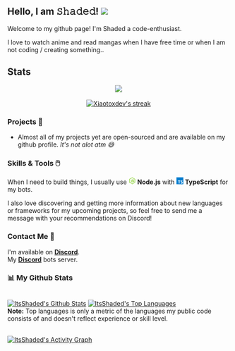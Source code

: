 <!-- You found this secret, Grats! 👏 -->
<!--
My secret info 👀 

- I code for about 5-6 hours
- I am a gamer too lol
- I am  16 yr old
-->

## Hello, I am 𝚂𝚑𝚊𝚍𝚎𝚍! <img src="https://github.com/ItsArchfiend/ItsArchfiend/blob/main/WaveIcon.gif" width="30px">

Welcome to my github page! I'm Shaded a code-enthusiast.

I love to watch anime and read mangas when I have free time or when I am not coding / creating something..

## Stats
<div align="center"><img src="https://github-profile-trophy.vercel.app/?username=ItsShaded&theme=black-ice&hide_border=true&stroke=0000&background=060A0CD0"></div>


<p align="center">
    <a href="https://github.com/Xiaotoxdev/github-readme-streak-stats">
        <img title="🔥 Get streak stats for your profile at git.io/streak-stats" alt="Xiaotoxdev's streak" src="https://github-readme-streak-stats.herokuapp.com/?user=Xiaotoxdev&theme=black-ice&hide_border=true&stroke=0000&background=060A0CD0"/>
    </a>
</p>

### Projects 📁

* Almost all of my projects yet are open-sourced and are available on my github profile. *It's not alot atm 😅*

### Skills & Tools 🖱️

When I need to build things, I usually use ![node-js](https://github.com/Androz2091/Androz2091/raw/main/node-js.png) **Node.js** with ![typescript](https://github.com/Androz2091/Androz2091/raw/main/typescript.png) **TypeScript** for my bots.

I also love discovering and getting more information about new languages or frameworks for my upcoming projects, so feel free to send me a message with your recommendations on Discord!

### Contact Me 🤝

I'm available on **[Discord](https://discord.gg/wWUd6UV)**. <br>
My **[Discord](https://discord.gg/spgTFE9)** bots server.

### 📊 My Github Stats

  <br/>
    <a href="https://github.com/ItsShaded/github-readme-stats"><img alt="ItsShaded's Github Stats" src="https://github-readme-stats.vercel.app/api?username=ItsShaded&show_icons=true&count_private=true&theme=react&hide_border=true&bg_color=0D1117" /></a>
  <a href="https://github.com/ItsShaded/github-readme-stats"><img alt="ItsShaded's Top Languages" src="https://github-readme-stats.vercel.app/api/top-langs/?username=ItsShaded&langs_count=8&count_private=true&layout=compact&theme=react&hide_border=true&bg_color=0D1117" /></a>
  <br/>
  <b>Note:</b> Top languages is only a metric of the languages my public code consists of and doesn't reflect experience or skill level.


<br/>
<br/>

<a href="https://github.com/ItsShaded/github-readme-activity-graph"><img alt="ItsShaded's Activity Graph" src="https://activity-graph.herokuapp.com/graph?username=ItsShaded&bg_color=0D1117&color=5BCDEC&line=5BCDEC&point=FFFFFF&hide_border=true" /></a>

<br/>
<br/>
